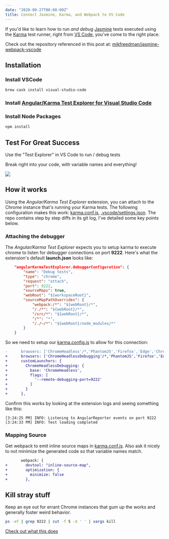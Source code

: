 ```yaml
---
date: "2020-09-27T00:00:00Z"
title: Connect Jasmine, Karma, and Webpack to VS Code
---
```


If you'd like to learn how to run *and debug* [Jasmine](https://jasmine.github.io/2.0/introduction) tests executed using the [Karma](https://karma-runner.github.io/latest/index.html) test runner, right from [VS Code](https://code.visualstudio.com/), you've come to the right place.
 <!--more-->
Check out the repository referenced in this post at: [mikfreedman/jasmine-webpack-vscode](https://github.com/mikfreedman/jasmine-webpack-vscode)


## Installation 

### Install VSCode

```bash
brew cask install visual-studio-code
```

### Install [Angular/Karma Test Explorer for Visual Studio Code](https://marketplace.visualstudio.com/items?itemName=raagh.angular-karma-test-explorer)

### Install Node Packages

```bash
npm install
```

## Test For Great Success
Use the "Test Explorer" in VS Code to run / debug tests

Break right into your code, with variable names and everything!

<img src="{{site.baseurl}}/assets/images/results.png">
 
## How it works
Using the *Angular/Karma Test Explorer* extension, you can attach to the Chrome instance that's running your Karma tests. The following configuration makes this work: [karma.conf.js](https://github.com/mikfreedman/jasmine-webpack-vscode/blob/master/karma.conf.js), [.vscode/settings.json](https://github.com/mikfreedman/jasmine-webpack-vscode/blob/master/.vscode/settings.json). The repo contains step by step diffs in its git log, I've detailed some key points below.

### Attaching the debugger
The *Angular/Karma Test Explorer* expects you to setup karma to execute chrome to listen for debugger connections on port **9222**. Here's what the extension's default **launch.json** looks like:

```json
    "angularKarmaTestExplorer.debuggerConfiguration": {
        "name": "Debug tests",
        "type": "chrome",
        "request": "attach",
        "port": 9222,
        "sourceMaps": true,
        "webRoot": "${workspaceRoot}",
        "sourceMapPathOverrides": {
            "webpack:/*": "${webRoot}/*",
            "/./*": "${webRoot}/*",
            "/src/*": "${webRoot}/*",
            "/*": "*",
            "/./~/*": "${webRoot}/node_modules/*"
        }
    }
```

So we need to setup our [karma.config.js](https://github.com/mikfreedman/jasmine-webpack-vscode/blob/master/karma.conf.js) to allow for this connection:

```diff
-      browsers: ['ChromeHeadless'/*,'PhantomJS','Firefox','Edge','ChromeCanary','Opera','IE','Safari'*/],
+      browsers: ['ChromeHeadlessDebugging'/*,'PhantomJS','Firefox','Edge','ChromeCanary','Opera','IE','Safari'*/],
+      customLaunchers: {
+        ChromeHeadlessDebugging: {
+          base: 'ChromeHeadless',
+          flags: [
+            '--remote-debugging-port=9222'
+          ]
+        }
+      },
```

Confirm this works by looking at the extension logs and seeing something like this:

```
[3:24:25 PM] INFO: Listening to AngularReporter events on port 9222
[3:24:33 PM] INFO: Test loading completed
```

### Mapping Source
Get webpack to emit inline source maps in [karma.conf.js](karma.conf.js). Also ask it nicely to not minimize the generated code so that variable names match.

```diff
       webpack: {
+        devtool: "inline-source-map",
+        optimization: {
+          minimize: false
+        },
```

## Kill stray stuff

Keep an eye out for errant Chrome instances that gum up the works and generally foster weird behavior.

```bash
ps -ef | grep 9222 | cut -f 5 -d ' ' | xargs kill
```

 [Check out what this does](https://explainshell.com/explain?cmd=ps+-ef+%7C+grep+9222+%7C+cut+-f+5+-d+%27+%27++%7C+xargs+kill)

